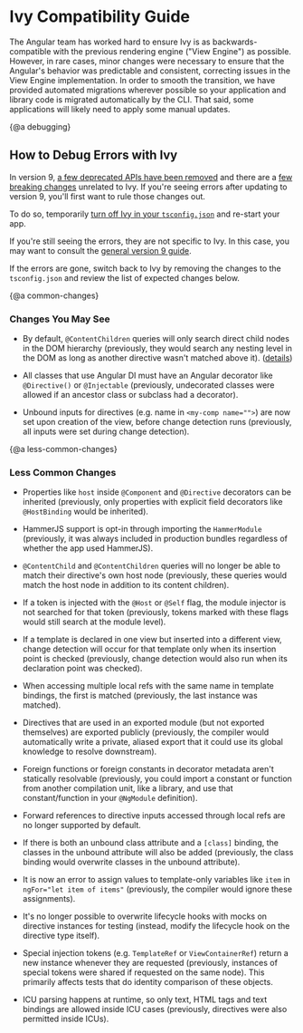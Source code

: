 # Ivy Compatibility Guide

The Angular team has worked hard to ensure Ivy is as backwards-compatible with the previous rendering engine ("View Engine") as possible.
However, in rare cases, minor changes were necessary to ensure that the Angular's behavior was predictable and consistent, correcting issues in the View Engine implementation.
In order to smooth the transition, we have provided automated migrations wherever possible so your application and library code is migrated automatically by the CLI.
That said, some applications will likely need to apply some manual updates.

{@a debugging}
## How to Debug Errors with Ivy

In version 9, [a few deprecated APIs have been removed](guide/updating-to-version-9#removals) and there are a [few breaking changes](guide/updating-to-version-9#breaking-changes) unrelated to Ivy.
If you're seeing errors after updating to version 9, you'll first want to rule those changes out.

To do so, temporarily [turn off Ivy in your `tsconfig.json`](guide/ivy#opting-out-of-angular-ivy) and re-start your app.

If you're still seeing the errors, they are not specific to Ivy. In this case, you may want to consult the [general version 9 guide](guide/updating-to-version-9).

If the errors are gone, switch back to Ivy by removing the changes to the `tsconfig.json` and review the list of expected changes below.


{@a common-changes}
### Changes You May See

- By default, `@ContentChildren` queries will only search direct child nodes in the DOM hierarchy (previously, they would search any nesting level in the DOM as long as another directive wasn't matched above it). ([details](guide/ivy-compatibility-examples#content-children-descendants))

- All classes that use Angular DI must have an Angular decorator like `@Directive()` or `@Injectable` (previously, undecorated classes were allowed if an ancestor class or subclass had a decorator).

- Unbound inputs for directives (e.g. name in `<my-comp name="">`) are now set upon creation of the view, before change detection runs (previously, all inputs were set during change detection).


{@a less-common-changes}
### Less Common Changes 

- Properties like `host` inside `@Component` and `@Directive` decorators can be inherited (previously, only properties with explicit field decorators like `@HostBinding` would be inherited).

- HammerJS support is opt-in through importing the `HammerModule` (previously, it was always included in production bundles regardless of whether the app used HammerJS).

- `@ContentChild` and `@ContentChildren` queries will no longer be able to match their directive's own host node (previously, these queries would match the host node in addition to its content children).

- If a token is injected with the `@Host` or `@Self` flag, the module injector is not searched for that token (previously, tokens marked with these flags would still search at the module level).

- If a template is declared in one view but inserted into a different view, change detection will occur for that template only when its insertion point is checked (previously, change detection would also run when its declaration point was checked).

- When accessing multiple local refs with the same name in template bindings, the first is matched (previously, the last instance was matched).

- Directives that are used in an exported module (but not exported themselves) are exported publicly (previously, the compiler would automatically write a private, aliased export that it could use its global knowledge to resolve downstream).

- Foreign functions or foreign constants in decorator metadata aren't statically resolvable (previously, you could import a constant or function from another compilation unit, like a library, and use that constant/function in your `@NgModule` definition).

- Forward references to directive inputs accessed through local refs are no longer supported by default.

- If there is both an unbound class attribute and a `[class]` binding, the classes in the unbound attribute will also be added (previously, the class binding would overwrite classes in the unbound attribute).

- It is now an error to assign values to template-only variables like `item` in `ngFor="let item of items"` (previously, the compiler would ignore these assignments).

- It's no longer possible to overwrite lifecycle hooks with mocks on directive instances for testing (instead, modify the lifecycle hook on the directive type itself).

- Special injection tokens (e.g. `TemplateRef` or `ViewContainerRef`) return a new instance whenever they are requested (previously, instances of special tokens were shared if requested on the same node). This primarily affects tests that do identity comparison of these objects.

- ICU parsing happens at runtime, so only text, HTML tags and text bindings are allowed inside ICU cases (previously, directives were also permitted inside ICUs).
